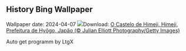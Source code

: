 ## History Bing Wallpaper
Wallpaper date: 2024-04-07
![](https://www.bing.com/th?id=OHR.JapanHimeji_PT-BR1183252233_UHD.jpg&w=1000)Download: [O Castelo de Himeji, Himeji, Prefeitura de Hyōgo, Japão (© Julian Elliott Photography/Getty Images)](https://www.bing.com/th?id=OHR.JapanHimeji_PT-BR1183252233_UHD.jpg)

Auto get programm by LtgX
